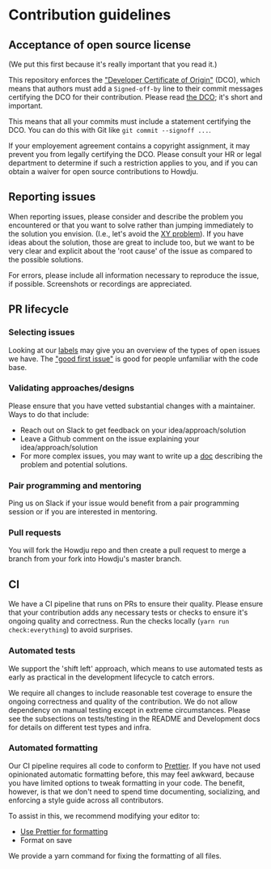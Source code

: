 # Contribution guidelines

## Acceptance of open source license

(We put this first because it's really important that you read it.)

This repository enforces the ["Developer Certificate of Origin"](https://developercertificate.org/)
(DCO), which means that authors must add a
`Signed-off-by` line to their commit messages certifying the DCO for their contribution. Please read
[the DCO](https://developercertificate.org/); it's short and important.

This means that all your commits must include a statement certifying the DCO. You can do this with
Git like `git commit --signoff ...`.

If your employement agreement contains a copyright assignment, it may prevent you from legally
certifying the DCO. Please consult your HR or legal department to determine if such a restriction
applies to you, and if you can obtain a waiver for open source contributions to Howdju.

## Reporting issues

When reporting issues, please consider and describe the problem you encountered or that you
want to solve rather than jumping immediately to the solution you envision. (I.e., let's avoid the
[XY problem](https://mywiki.wooledge.org/XyProblem)). If you have ideas about the solution, those
are great to include too, but we want to be very clear and explicit about the 'root cause' of the
issue as compared to the possible solutions.

For errors, please include all information necessary to reproduce the issue, if possible.
Screenshots or recordings are appreciated.

## PR lifecycle

### Selecting issues

Looking at our [labels](https://github.com/Howdju/howdju/labels) may give you an overview of the
types of open issues we have. The ["good first
issue"](https://github.com/Howdju/howdju/labels/good%20first%20issue) is good for people unfamiliar
with the code base.

### Validating approaches/designs

Please ensure that you have vetted substantial changes with a maintainer. Ways to do that include:

- Reach out on Slack to get feedback on your idea/approach/solution
- Leave a Github comment on the issue explaining your idea/approach/solution
- For more complex issues, you may want to write up a [doc](https://docs.new) describing the problem
  and potential solutions.

### Pair programming and mentoring

Ping us on Slack if your issue would benefit from a pair programming session or if you are
interested in mentoring.

### Pull requests

You will fork the Howdju repo and then create a pull request to merge a branch from your fork into
Howdju's master branch.

## CI

We have a CI pipeline that runs on PRs to ensure their quality. Please ensure that your contribution
adds any necessary tests or checks to ensure it's ongoing quality and correctness. Run the checks
locally (`yarn run check:everything`) to avoid surprises.

### Automated tests

We support the 'shift left' approach, which means to use automated tests as early as practical in
the development lifecycle to catch errors.

We require all changes to include reasonable test coverage to ensure the ongoing correctness and
quality of the contribution. We do not allow dependency on manual testing except in extreme
circumstances. Please see the subsections on tests/testing in the README and Development docs for
details on different test types and infra.

### Automated formatting

Our CI pipeline requires all code to conform to [Prettier](https://prettier.io/). If you have not used
opinionated automatic formatting before, this may feel awkward, because you have limited options to
tweak formatting in your code. The benefit, however, is that we don't need to spend time
documenting, socializing, and enforcing a style guide across all contributors.

To assist in this, we recommend modifying your editor to:

- [Use Prettier for formatting](https://prettier.io/docs/en/editors.html)
- Format on save

We provide a yarn command for fixing the formatting of all files.
